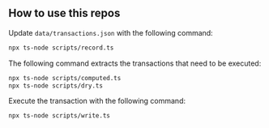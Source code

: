 ## How to use this repos

Update `data/transactions.json` with the following command:

```bash
npx ts-node scripts/record.ts
```

The following command extracts the transactions that need to be executed:

```bash
npx ts-node scripts/computed.ts
npx ts-node scripts/dry.ts
```

Execute the transaction with the following command:

```bash
npx ts-node scripts/write.ts
```
